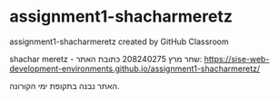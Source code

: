 # assignment1-shacharmeretz
assignment1-shacharmeretz created by GitHub Classroom

shachar meretz - שחר מרץ
208240275
כתובת האתר: https://sise-web-development-environments.github.io/assignment1-shacharmeretz/

האתר נבנה בתקופת ימי הקורונה.
